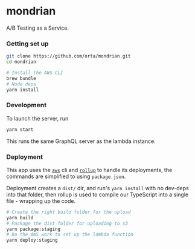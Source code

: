 # mondrian

A/B Testing as a Service.

### Getting set up

```sh
git clone https://github.com/orta/mondrian.git
cd mondrian

# Install the AWS CLI
brew bundle
# Node deps
yarn install
```

### Development

To launch the server, run 

```sh
yarn start
```

This runs the same GraphQL server as the lambda instance.

### Deployment

This app uses the [`aws`][aws] cli and [`rollup`][rollup] to handle its deployments, the commands are simplified to
using `package.json`. 

Deployment creates a `dist/` dir, and run's `yarn install` with no dev-deps into that folder, then rollup is used
 to compile our TypeScript into a single file - wrapping up the code.

```sh
# Create the right build folder for the upload
yarn build
# Package the dist folder for uploading to s3
yarn package:staging
# Do the AWS work to set up the lambda function
yarn deploy:staging
```

[rollup]: https://rollupjs.org/guide/en
[aws]: https://aws.amazon.com/cli/
